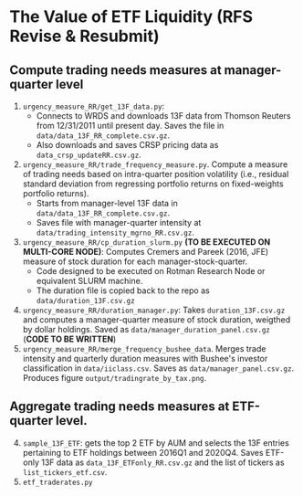# The Value of ETF Liquidity  (RFS Revise & Resubmit)

## Compute trading needs measures at manager-quarter level
1. `urgency_measure_RR/get_13F_data.py`: 
   * Connects to WRDS and downloads 13F data from Thomson Reuters from 12/31/2011 until present day. Saves the file in `data/data_13F_RR_complete.csv.gz`. 
   * Also downloads and saves CRSP pricing data as `data_crsp_updateRR.csv.gz`.
2. `urgency_measure_RR/trade_frequency_measure.py`. Compute a measure of trading needs based on intra-quarter position volatility (i.e., residual standard deviation from regressing portfolio returns on fixed-weights portfolio returns). 
   * Starts from manager-level 13F data in `data/data_13F_RR_complete.csv.gz`. 
   * Saves file with manager-quarter intensity at `data/trading_intensity_mgrno_RR.csv.gz`.
3. `urgency_measure_RR/cp_duration_slurm.py` **(TO BE EXECUTED ON MULTI-CORE NODE)**: Computes Cremers and Pareek (2016, JFE) measure of stock duration for each manager-stock-quarter. 
   * Code designed to be executed on Rotman Research Node or equivalent SLURM machine. 
   * The duration file is copied back to the repo as `data/duration_13F.csv.gz`
4. `urgency_measure_RR/duration_manager.py`: Takes `duration_13F.csv.gz` and computes a manager-quarter measure of stock duration, weigthed by dollar holdings. Saved as `data/manager_duration_panel.csv.gz` (**CODE TO BE WRITTEN**)
5. `urgency_measure_RR/merge_frequency_bushee_data`. Merges trade intensity and quarterly duration measures with Bushee's investor classification in `data/iiclass.csv`. Saves as `data/manager_panel.csv.gz`. Produces figure `output/tradingrate_by_tax.png`.

## Aggregate trading needs measures at ETF-quarter level.
4. `sample_13F_ETF`: gets the top 2 ETF by AUM and selects the 13F entries pertaining to ETF holdings between 2016Q1 and 2020Q4.  Saves ETF-only 13F data as `data_13F_ETFonly_RR.csv.gz` and the list of tickers as `list_tickers_etf.csv`. 
4. `etf_traderates.py`